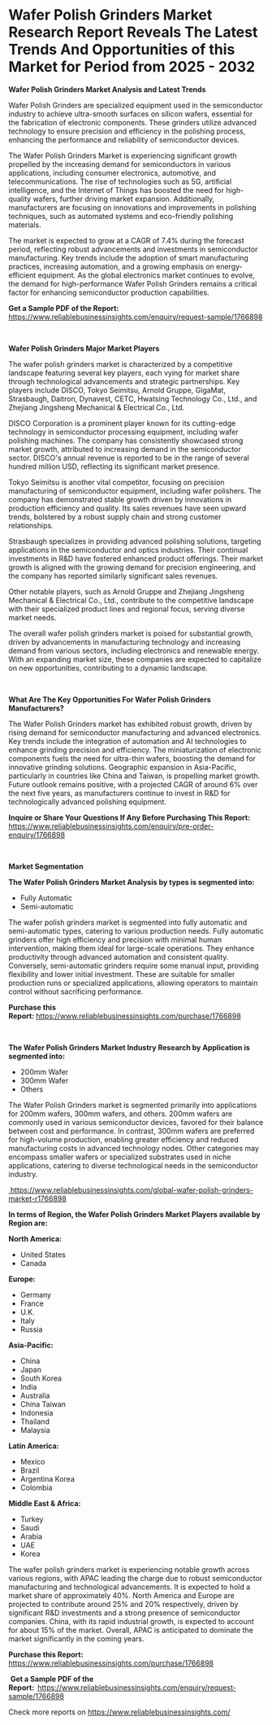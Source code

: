 <p><h1>Wafer Polish Grinders Market Research Report Reveals The Latest Trends And Opportunities of this Market for Period from 2025 - 2032</h1></p><p><strong>Wafer Polish Grinders Market Analysis and Latest Trends</strong></p>
<p><p>Wafer Polish Grinders are specialized equipment used in the semiconductor industry to achieve ultra-smooth surfaces on silicon wafers, essential for the fabrication of electronic components. These grinders utilize advanced technology to ensure precision and efficiency in the polishing process, enhancing the performance and reliability of semiconductor devices.</p><p>The Wafer Polish Grinders Market is experiencing significant growth propelled by the increasing demand for semiconductors in various applications, including consumer electronics, automotive, and telecommunications. The rise of technologies such as 5G, artificial intelligence, and the Internet of Things has boosted the need for high-quality wafers, further driving market expansion. Additionally, manufacturers are focusing on innovations and improvements in polishing techniques, such as automated systems and eco-friendly polishing materials.</p><p>The market is expected to grow at a CAGR of 7.4% during the forecast period, reflecting robust advancements and investments in semiconductor manufacturing. Key trends include the adoption of smart manufacturing practices, increasing automation, and a growing emphasis on energy-efficient equipment. As the global electronics market continues to evolve, the demand for high-performance Wafer Polish Grinders remains a critical factor for enhancing semiconductor production capabilities.</p></p>
<p><strong>Get a Sample PDF of the Report:&nbsp;</strong> <a href="https://www.reliablebusinessinsights.com/enquiry/request-sample/1766898?utm_campaign=2757&utm_medium=2&utm_source=Github&utm_content=ia&utm_term=11042025&utm_id=wafer-polish-grinders">https://www.reliablebusinessinsights.com/enquiry/request-sample/1766898</a></p>
<p>&nbsp;</p>
<p><strong>Wafer Polish Grinders Major Market Players</strong></p>
<p><p>The wafer polish grinders market is characterized by a competitive landscape featuring several key players, each vying for market share through technological advancements and strategic partnerships. Key players include DISCO, Tokyo Seimitsu, Arnold Gruppe, GigaMat, Strasbaugh, Daitron, Dynavest, CETC, Hwatsing Technology Co., Ltd., and Zhejiang Jingsheng Mechanical & Electrical Co., Ltd.</p><p>DISCO Corporation is a prominent player known for its cutting-edge technology in semiconductor processing equipment, including wafer polishing machines. The company has consistently showcased strong market growth, attributed to increasing demand in the semiconductor sector. DISCO's annual revenue is reported to be in the range of several hundred million USD, reflecting its significant market presence.</p><p>Tokyo Seimitsu is another vital competitor, focusing on precision manufacturing of semiconductor equipment, including wafer polishers. The company has demonstrated stable growth driven by innovations in production efficiency and quality. Its sales revenues have seen upward trends, bolstered by a robust supply chain and strong customer relationships.</p><p>Strasbaugh specializes in providing advanced polishing solutions, targeting applications in the semiconductor and optics industries. Their continual investments in R&D have fostered enhanced product offerings. Their market growth is aligned with the growing demand for precision engineering, and the company has reported similarly significant sales revenues.</p><p>Other notable players, such as Arnold Gruppe and Zhejiang Jingsheng Mechanical & Electrical Co., Ltd., contribute to the competitive landscape with their specialized product lines and regional focus, serving diverse market needs.</p><p>The overall wafer polish grinders market is poised for substantial growth, driven by advancements in manufacturing technology and increasing demand from various sectors, including electronics and renewable energy. With an expanding market size, these companies are expected to capitalize on new opportunities, contributing to a dynamic landscape.</p></p>
<p>&nbsp;</p>
<p><strong>What Are The Key Opportunities For Wafer Polish Grinders Manufacturers?</strong></p>
<p><p>The Wafer Polish Grinders market has exhibited robust growth, driven by rising demand for semiconductor manufacturing and advanced electronics. Key trends include the integration of automation and AI technologies to enhance grinding precision and efficiency. The miniaturization of electronic components fuels the need for ultra-thin wafers, boosting the demand for innovative grinding solutions. Geographic expansion in Asia-Pacific, particularly in countries like China and Taiwan, is propelling market growth. Future outlook remains positive, with a projected CAGR of around 6% over the next five years, as manufacturers continue to invest in R&D for technologically advanced polishing equipment.</p></p>
<p><strong>Inquire or Share Your Questions If Any Before Purchasing This Report:</strong> <a href="https://www.reliablebusinessinsights.com/enquiry/pre-order-enquiry/1766898?utm_campaign=2757&utm_medium=2&utm_source=Github&utm_content=ia&utm_term=11042025&utm_id=wafer-polish-grinders">https://www.reliablebusinessinsights.com/enquiry/pre-order-enquiry/1766898</a></p>
<p>&nbsp;</p>
<p><strong>Market Segmentation</strong></p>
<p><strong>The Wafer Polish Grinders Market Analysis by types is segmented into:</strong></p>
<p><ul><li>Fully Automatic</li><li>Semi-automatic</li></ul></p>
<p><p>The wafer polish grinders market is segmented into fully automatic and semi-automatic types, catering to various production needs. Fully automatic grinders offer high efficiency and precision with minimal human intervention, making them ideal for large-scale operations. They enhance productivity through advanced automation and consistent quality. Conversely, semi-automatic grinders require some manual input, providing flexibility and lower initial investment. These are suitable for smaller production runs or specialized applications, allowing operators to maintain control without sacrificing performance.</p></p>
<p><strong>Purchase this Report:&nbsp;</strong><a href="https://www.reliablebusinessinsights.com/purchase/1766898?utm_campaign=2757&utm_medium=2&utm_source=Github&utm_content=ia&utm_term=11042025&utm_id=wafer-polish-grinders">https://www.reliablebusinessinsights.com/purchase/1766898</a></p>
<p>&nbsp;</p>
<p><strong>The Wafer Polish Grinders Market Industry Research by Application is segmented into:</strong></p>
<p><ul><li>200mm Wafer</li><li>300mm Wafer</li><li>Others</li></ul></p>
<p><p>The Wafer Polish Grinders market is segmented primarily into applications for 200mm wafers, 300mm wafers, and others. 200mm wafers are commonly used in various semiconductor devices, favored for their balance between cost and performance. In contrast, 300mm wafers are preferred for high-volume production, enabling greater efficiency and reduced manufacturing costs in advanced technology nodes. Other categories may encompass smaller wafers or specialized substrates used in niche applications, catering to diverse technological needs in the semiconductor industry.</p></p>
<p><a href="https://www.reliablebusinessinsights.com/global-wafer-polish-grinders-market-r1766898?utm_campaign=2757&utm_medium=2&utm_source=Github&utm_content=ia&utm_term=11042025&utm_id=wafer-polish-grinders">&nbsp;https://www.reliablebusinessinsights.com/global-wafer-polish-grinders-market-r1766898</a></p>
<p><strong>In terms of Region, the Wafer Polish Grinders Market Players available by Region are:</strong></p>
<p>
    <p> <strong> North America: </strong>
        <ul>
            <li>United States</li>
            <li>Canada</li>
        </ul>
        </p> 
    <p> <strong> Europe: </strong>
        <ul>
            <li>Germany</li>
            <li>France</li>
            <li>U.K.</li>
            <li>Italy</li>
            <li>Russia</li>
        </ul>
        </p> 
    <p> <strong> Asia-Pacific: </strong>
        <ul>
            <li>China</li>
            <li>Japan</li>
            <li>South Korea</li>
            <li>India</li>
            <li>Australia</li>
            <li>China Taiwan</li>
            <li>Indonesia</li>
            <li>Thailand</li>
            <li>Malaysia</li>
        </ul>
        </p> 
    <p> <strong> Latin America: </strong>
        <ul>
            <li>Mexico</li>
            <li>Brazil</li>
            <li>Argentina Korea</li>
            <li>Colombia</li>
        </ul>
        </p> 
    <p> <strong> Middle East & Africa: </strong>
        <ul>
            <li>Turkey</li>
            <li>Saudi</li>
            <li>Arabia</li>
            <li>UAE</li>
            <li>Korea</li>
        </ul>
    </p>
    </p>
<p><p>The wafer polish grinders market is experiencing notable growth across various regions, with APAC leading the charge due to robust semiconductor manufacturing and technological advancements. It is expected to hold a market share of approximately 40%. North America and Europe are projected to contribute around 25% and 20% respectively, driven by significant R&D investments and a strong presence of semiconductor companies. China, with its rapid industrial growth, is expected to account for about 15% of the market. Overall, APAC is anticipated to dominate the market significantly in the coming years.</p></p>
<p><strong>Purchase this Report: </strong><a href="https://www.reliablebusinessinsights.com/purchase/1766898?utm_campaign=2757&utm_medium=2&utm_source=Github&utm_content=ia&utm_term=11042025&utm_id=wafer-polish-grinders">https://www.reliablebusinessinsights.com/purchase/1766898</a></p>
<p>&nbsp;<strong>Get a Sample PDF of the Report:&nbsp;&nbsp;</strong><a href="https://www.reliablebusinessinsights.com/enquiry/request-sample/1766898?utm_campaign=2757&utm_medium=2&utm_source=Github&utm_content=ia&utm_term=11042025&utm_id=wafer-polish-grinders">https://www.reliablebusinessinsights.com/enquiry/request-sample/1766898</a></p>
<p><strong></strong></p>
<p>Check more reports on <a href="https://www.reliablebusinessinsights.com/?utm_campaign=2757&utm_medium=2&utm_source=Github&utm_content=ia&utm_term=11042025&utm_id=wafer-polish-grinders">https://www.reliablebusinessinsights.com/</a></p>